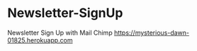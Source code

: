 # Newsletter-SignUp
Newsletter Sign Up with Mail Chimp
https://mysterious-dawn-01825.herokuapp.com 
